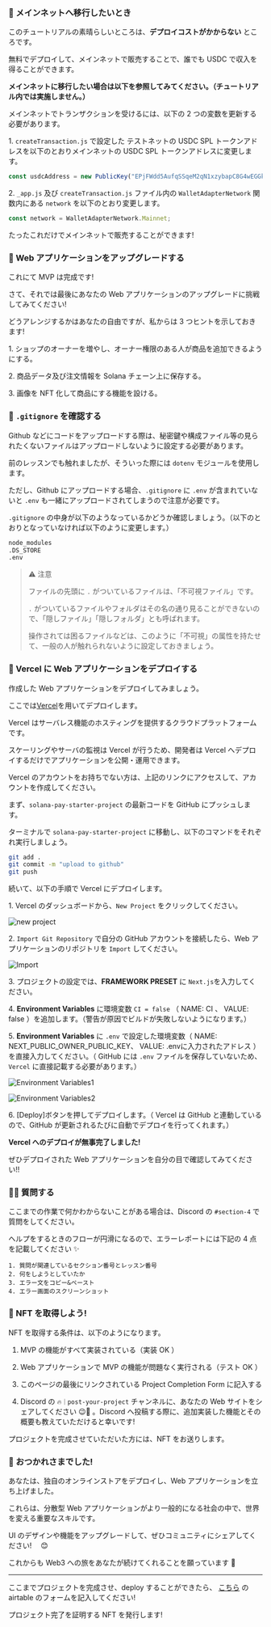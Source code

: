 ### 🚢 メインネットへ移行したいとき

このチュートリアルの素晴らしいところは、**デプロイコストがかからない** ところです。

無料でデプロイして、メインネットで販売することで、誰でも USDC で収入を得ることができます。

**メインネットに移行したい場合は以下を参照してみてください。（チュートリアル内では実施しません。）**

メインネットでトランザクションを受けるには、以下の 2 つの変数を更新する必要があります。

1\. `createTransaction.js` で設定した テストネットの USDC SPL トークンアドレスを以下のとおりメインネットの USDC SPL トークンアドレスに変更します。

```jsx
const usdcAddress = new PublicKey("EPjFWdd5AufqSSqeM2qN1xzybapC8G4wEGGkZwyTDt1v");
```

2\. `_app.js` 及び `createTransaction.js` ファイル内の `WalletAdapterNetwork` 関数内にある `network` を以下のとおり変更します。

```jsx
const network = WalletAdapterNetwork.Mainnet;
```

たったこれだけでメインネットで販売することができます!


### 🎨 Web アプリケーションをアップグレードする

これにて MVP は完成です!

さて、それでは最後にあなたの Web アプリケーションのアップグレードに挑戦してみてください!

どうアレンジするかはあなたの自由ですが、私からは 3 つヒントを示しておきます!

1\. ショップのオーナーを増やし、オーナー権限のある人が商品を追加できるようにする。

2\. 商品データ及び注文情報を Solana チェーン上に保存する。

3\. 画像を NFT 化して商品にする機能を設ける。


### 🙉 `.gitignore` を確認する

Github などにコードをアップロードする際は、秘密鍵や構成ファイル等の見られたくないファイルはアップロードしないように設定する必要があります。

前のレッスンでも触れましたが、そういった際には `dotenv` モジュールを使用します。

ただし、Github にアップロードする場合、`.gitignore` に `.env` が含まれていないと `.env` も一緒にアップロードされてしまうので注意が必要です。

`.gitignore` の中身が以下のようなっているかどうか確認しましょう。（以下のとおりとなっていなければ以下のように変更します。）

```txt
node_modules
.DS_STORE
.env
```

> ⚠️ 注意
>
> ファイルの先頭に `.` がついているファイルは、「不可視ファイル」です。
>
> `.` がついているファイルやフォルダはその名の通り見ることができないので、「隠しファイル」「隠しフォルダ」とも呼ばれます。
>
> 操作されては困るファイルなどは、このように「不可視」の属性を持たせて、一般の人が触れられないように設定しておきましょう。


### 🚀 Vercel に Web アプリケーションをデプロイする

作成した Web アプリケーションをデプロイしてみましょう。

ここでは[Vercel](https://Vercel.com)を用いてデプロイします。

Vercel はサーバレス機能のホスティングを提供するクラウドプラットフォームです。

スケーリングやサーバの監視は Vercel が行うため、開発者は Vercel へデプロイするだけでアプリケーションを公開・運用できます。

Vercel のアカウントをお持ちでない方は、上記のリンクにアクセスして、アカウントを作成してください。

まず、`solana-pay-starter-project` の最新コードを GitHub にプッシュします。

ターミナルで `solana-pay-starter-project` に移動し、以下のコマンドをそれぞれ実行しましょう。

```bash
git add .
git commit -m "upload to github"
git push
```

続いて、以下の手順で Vercel にデプロイします。

1\. Vercel のダッシュボードから、`New Project` をクリックしてください。

![new project](/public/images/303-Solana-Online-Store/section-4/4_1_1.png)

2\. `Import Git Repository` で自分の GitHub アカウントを接続したら、Web アプリケーションのリポジトリを `Import` してください。

![Import](/public/images/303-Solana-Online-Store/section-4/4_1_2.png)

3\. プロジェクトの設定では、**FRAMEWORK PRESET** に `Next.js`を入力してください。

4\. **Environment Variables** に環境変数 `CI = false` （ NAME: CI 、 VALUE: false ）を追加します。（警告が原因でビルドが失敗しないようになります。）

5\. **Environment Variables** に `.env` で設定した環境変数（ NAME: NEXT_PUBLIC_OWNER_PUBLIC_KEY、 VALUE: .envに入力されたアドレス ）を直接入力してください。（ GitHub には `.env` ファイルを保存していないため、`Vercel` に直接記載する必要があります。）

![Environment Variables1](/public/images/303-Solana-Online-Store/section-4/4_1_3.png)

![Environment Variables2](/public/images/303-Solana-Online-Store/section-4/4_1_4.png)

6\. [Deploy]ボタンを押してデプロイします。（ Vercel は GitHub と連動しているので、GitHub が更新されるたびに自動でデプロイを行ってくれます。）

**Vercel へのデプロイが無事完了しました!**

ぜひデプロイされた Web アプリケーションを自分の目で確認してみてください!!


### 🙋‍♂️ 質問する

ここまでの作業で何かわからないことがある場合は、Discord の `#section-4` で質問をしてください。

ヘルプをするときのフローが円滑になるので、エラーレポートには下記の 4 点を記載してください ✨

```
1. 質問が関連しているセクション番号とレッスン番号
2. 何をしようとしていたか
3. エラー文をコピー&ペースト
4. エラー画面のスクリーンショット
```


### 🎫 NFT を取得しよう!

NFT を取得する条件は、以下のようになります。

1. MVP の機能がすべて実装されている（実装 OK ）

2. Web アプリケーションで MVP の機能が問題なく実行される（テスト OK ）

3. このページの最後にリンクされている Project Completion Form に記入する

4. Discord の `🔥｜post-your-project` チャンネルに、あなたの Web サイトをシェアしてください 😉🎉 。Discord へ投稿する際に、追加実装した機能とその概要も教えていただけると幸いです!

プロジェクトを完成させていただいた方には、NFT をお送りします。


### 🎉 おつかれさまでした!

あなたは、独自のオンラインストアをデプロイし、Web アプリケーションを立ち上げました。

これらは、分散型 Web アプリケーションがより一般的になる社会の中で、世界を変える重要なスキルです。

UI のデザインや機能をアップグレードして、ぜひコミュニティにシェアしてください!　 😊

これからも Web3 への旅をあなたが続けてくれることを願っています 🚀

*********************************************************

ここまでプロジェクトを完成させ、deploy することができたら、 [こちら]() の airtable のフォームを記入してください!

プロジェクト完了を証明する NFT を発行します!
